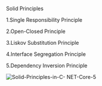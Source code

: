 Solid Principles

1.Single Responsibility Principle


2.Open-Closed Principle


3.Liskov Substitution Principle


4.Interface Segregation Principle


5.Dependency Inversion Principle


![Solid-Principles-in-C- NET-Core-5](https://user-images.githubusercontent.com/93442332/232232912-01a8baf5-867e-4c63-86a9-96473be79e2f.png)
